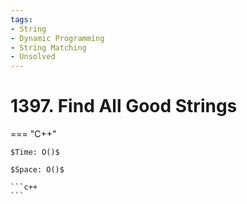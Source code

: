 ```yaml
---
tags:
- String
- Dynamic Programming
- String Matching
- Unsolved
---
```



# 1397. Find All Good Strings

=== "C++"

    $Time: O()$

    $Space: O()$

    ```c++
    ```